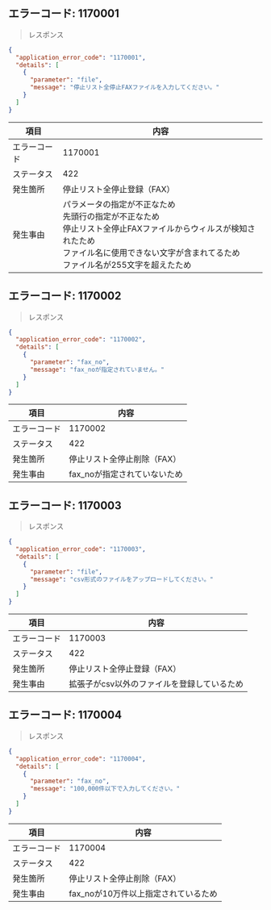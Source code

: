 ## エラーコード: 1170001

> レスポンス

```json
{
  "application_error_code": "1170001",
  "details": [
    {
      "parameter": "file",
      "message": "停止リスト全停止FAXファイルを入力してください。"
    }
  ]
}
```

| 項目|内容|
--- | ---
エラーコード|1170001
ステータス|422
発生箇所|停止リスト全停止登録（FAX）
発生事由|パラメータの指定が不正なため<br />先頭行の指定が不正なため<br />停止リスト全停止FAXファイルからウィルスが検知されたため<br />ファイル名に使用できない文字が含まれてるため<br />ファイル名が255文字を超えたため

## エラーコード: 1170002

> レスポンス

```json
{
  "application_error_code": "1170002",
  "details": [
    {
      "parameter": "fax_no",
      "message": "fax_noが指定されていません。"
    }
  ]
}
```

| 項目|内容|
--- | ---
エラーコード|1170002
ステータス|422
発生箇所|停止リスト全停止削除（FAX）
発生事由|fax_noが指定されていないため

## エラーコード: 1170003

> レスポンス

```json
{
  "application_error_code": "1170003",
  "details": [
    {
      "parameter": "file",
      "message": "csv形式のファイルをアップロードしてください。"
    }
  ]
}
```

| 項目|内容|
--- | ---
エラーコード|1170003
ステータス|422
発生箇所|停止リスト全停止登録（FAX）
発生事由|拡張子がcsv以外のファイルを登録しているため

## エラーコード: 1170004

> レスポンス

```json
{
  "application_error_code": "1170004",
  "details": [
    {
      "parameter": "fax_no",
      "message": "100,000件以下で入力してください。"
    }
  ]
}
```

| 項目|内容|
--- | ---
エラーコード|1170004
ステータス|422
発生箇所|停止リスト全停止削除（FAX）
発生事由| fax_noが10万件以上指定されているため
